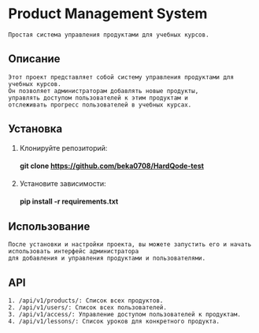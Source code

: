 # **Product Management System**

    Простая система управления продуктами для учебных курсов.

##      **Описание**

    Этот проект представляет собой систему управления продуктами для учебных курсов.
    Он позволяет администраторам добавлять новые продукты,
    управлять доступом пользователей к этим продуктам и 
    отслеживать прогресс пользователей в учебных курсах.

## Установка

1. Клонируйте репозиторий:
    #### git clone https://github.com/beka0708/HardQode-test
2. Установите зависимости:
    #### pip install -r requirements.txt

## Использование

    После установки и настройки проекта, вы можете запустить его и начать использовать интерфейс администратора
    для добавления и управления продуктами и пользователями.

## API

    1. /api/v1/products/: Список всех продуктов. 
    2. /api/v1/users/: Список всех пользователей. 
    3. /api/v1/access/: Управление доступом пользователей к продуктам. 
    4. /api/v1/lessons/: Список уроков для конкретного продукта.